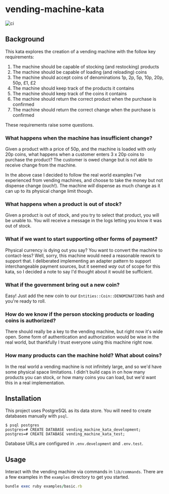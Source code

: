 # vending-machine-kata

![ci](https://github.com/nickpellant/vending-machine-kata/workflows/ci/badge.svg)

## Background

This kata explores the creation of a vending machine with the follow key requirements:

1. The machine should be capable of stocking (and restocking) products
2. The machine should be capable of loading (and reloading) coins
3. The machine should accept coins of denominations 1p, 2p, 5p, 10p, 20p, 50p, £1, £2
4. The machine should keep track of the products it contains
5. The machine should keep track of the coins it contains
6. The machine should return the correct product when the purchase is confirmed
7. The machine should return the correct change when the purchase is confirmed

These requirements raise some questions.

### What happens when the machine has insufficient change?

Given a product with a price of 50p, and the machine is loaded with only 20p coins, what happens when a customer enters 3 x 20p coins to purchase the product? The customer is owed change but is not able to receive change from the machine.

In the above case I decided to follow the real world examples I've experienced from vending machines, and choose to take the money but not dispense change (ouch!). The machine _will_ dispense as much change as it can up to its physical change limit though.

### What happens when a product is out of stock?

Given a product is out of stock, and you try to select that product, you will be unable to. You will receive a message in the logs letting you know it was out of stock.

### What if we want to start supporting other forms of payment?

Physical currency is dying out you say? You want to convert the machine to contact-less? Well, sorry, this machine would need a reasonable rework to support that. I deliberated implementing an adapter pattern to support interchangeable payment sources, but it seemed _way_ out of scope for this kata, so I decided a note to say I'd thought about it would be sufficient.

### What if the government bring out a new coin?

Easy! Just add the new coin to our `Entities::Coin::DENOMINATIONS` hash and you're ready to roll.

### How do we know if the person stocking products or loading coins is authorized?

There should really be a key to the vending machine, but right now it's wide open. Some form of authentication and authorization would be wise in the real world, but thankfully I trust everyone using this machine right now.

### How many products can the machine hold? What about coins?

In the real world a vending machine is not infinitely large, and so we'd have some physical space limitations. I didn't build caps in on how many products you can stock, or how many coins you can load, but we'd want this in a real implementation.

## Installation

This project uses PostgreSQL as its data store. You will need to create databases manually with `psql`.

```
$ psql postgres
postgres=# CREATE DATABASE vending_machine_kata_development;
postgres=# CREATE DATABASE vending_machine_kata_test;
```

Database URLs are configured in `.env.development` and `.env.test`.

## Usage

Interact with the vending machine via commands in `lib/commands`. There are a few examples in the `examples` directory to get you started.

```ruby
bundle exec ruby examples/basic.rb
```
